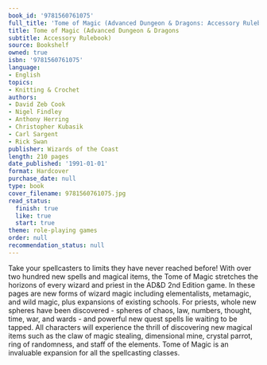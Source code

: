 ```yaml
---
book_id: '9781560761075'
full_title: 'Tome of Magic (Advanced Dungeon & Dragons: Accessory Rulebook)'
title: Tome of Magic (Advanced Dungeon & Dragons
subtitle: Accessory Rulebook)
source: Bookshelf
owned: true
isbn: '9781560761075'
language:
- English
topics:
- Knitting & Crochet
authors:
- David Zeb Cook
- Nigel Findley
- Anthony Herring
- Christopher Kubasik
- Carl Sargent
- Rick Swan
publisher: Wizards of the Coast
length: 210 pages
date_published: '1991-01-01'
format: Hardcover
purchase_date: null
type: book
cover_filename: 9781560761075.jpg
read_status:
  finish: true
  like: true
  start: true
theme: role-playing games
order: null
recommendation_status: null
---
```

Take your spellcasters to limits they have never reached before! With over two hundred new spells and magical items, the Tome of Magic stretches the horizons of every wizard and priest in the AD&D 2nd Edition game.
In these pages are new forms of wizard magic including elementalists, metamagic, and wild magic, plus expansions of existing schools. For priests, whole new spheres have been discovered - spheres of chaos, law, numbers, thought, time, war, and wards - and powerful new quest spells lie waiting to be tapped.
All characters will experience the thrill of discovering new magical items such as the claw of magic stealing, dimensional mine, crystal parrot, ring of randomness, and staff of the elements. Tome of Magic is an invaluable expansion for all the spellcasting classes.

